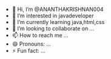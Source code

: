 - 👋 Hi, I’m @ANANTHAKRISHNAN004
- 👀 I’m interested in javadeveloper
- 🌱 I’m currently learning java,html,css
- 💞️ I’m looking to collaborate on ...
- 📫 How to reach me ...
- 😄 Pronouns: ...
- ⚡ Fun fact: ...

<!---
ANANTHAKRISHNAN004/ANANTHAKRISHNAN004 is a ✨ special ✨ repository because its `README.md` (this file) appears on your GitHub profile.
You can click the Preview link to take a look at your changes.
--->
